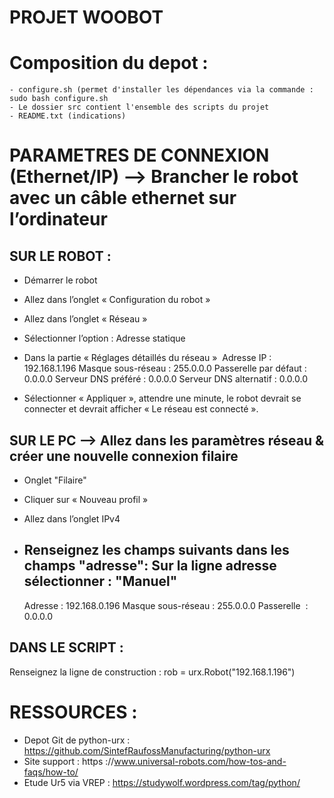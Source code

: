 # PROJET WOOBOT
# Composition du depot :
	- configure.sh (permet d'installer les dépendances via la commande : sudo bash configure.sh
	- Le dossier src contient l'ensemble des scripts du projet
	- README.txt (indications)


# PARAMETRES DE CONNEXION (Ethernet/IP) --> Brancher le robot avec un câble ethernet sur l’ordinateur
## SUR LE ROBOT :
- Démarrer le robot
- Allez dans l’onglet « Configuration du robot »
- Allez dans l’onglet « Réseau »
- Sélectionner l’option : Adresse statique
- Dans la partie « Réglages détaillés du réseau » 
	Adresse IP : 192.168.1.196
	Masque sous-réseau : 255.0.0.0
	Passerelle par défaut : 0.0.0.0
	Serveur DNS préféré : 0.0.0.0
	Serveur DNS alternatif : 0.0.0.0

- Sélectionner « Appliquer », attendre une minute, le robot devrait se connecter et devrait afficher « Le réseau est connecté ».

## SUR LE PC --> Allez dans les paramètres réseau & créer une nouvelle connexion filaire


- Onglet "Filaire"
- Cliquer sur « Nouveau profil »

- Allez dans l’onglet IPv4
- Renseignez les champs suivants dans les champs "adresse":
	Sur la ligne adresse sélectionner : "Manuel"
	-----------------------
	Adresse : 192.168.0.196
	Masque sous-réseau : 255.0.0.0
	Passerelle  : 0.0.0.0

## DANS LE SCRIPT :
Renseignez la ligne de construction :
rob = urx.Robot("192.168.1.196")
	

# RESSOURCES :
- Depot Git de python-urx : https://github.com/SintefRaufossManufacturing/python-urx
- Site support : https ://www.universal-robots.com/how-tos-and-faqs/how-to/
- Etude Ur5 via VREP : https://studywolf.wordpress.com/tag/python/


